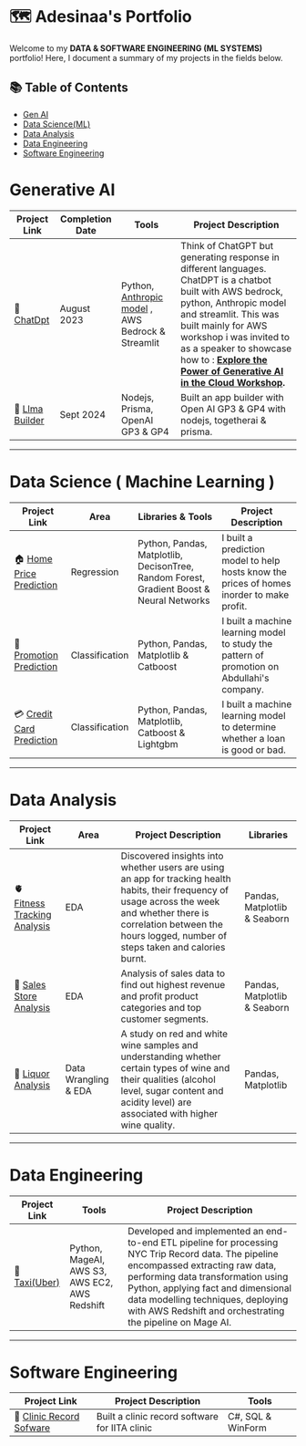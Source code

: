 # 🗺 Adesinaa's Portfolio

Welcome to my **DATA & SOFTWARE ENGINEERING (ML SYSTEMS)** portfolio! Here, I document a summary of my projects in the fields below. 

## 📚 Table of Contents
- [Gen AI](#generative-ai)
- [Data Science(ML)](#data-science--machine-learning-)
- [Data Analysis](#data-analysis)
- [Data Engineering](#data-engineering)
- [Software Engineering](#software-engineering)

# Generative AI

| Project Link | Completion Date | Tools | Project Description | 
|---|---|---|---|
|📖 [ChatDpt](https://github.com/AdesinaA/gen-ai/tree/main/chatdpt) |August 2023|Python, [Anthropic model](https://www.anthropic.com/) , AWS Bedrock & Streamlit| Think of ChatGPT but generating response in different languages. ChatDPT is a chatbot built with AWS bedrock, python, Anthropic model and streamlit. This was built mainly for AWS workshop i was invited to as a speaker to showcase how to : **[Explore the Power of Generative AI in the Cloud Workshop](https://docs.google.com/presentation/d/1Asin7_LBUfcJT_kS_AyXp0Eto2xRqryL/edit).** |
|🤖 [Llma Builder](https://github.com/AdesinaA/gen-ai/tree/main/LLMA-builder) | Sept 2024|Nodejs, Prisma, OpenAI GP3 & GP4 | Built an app builder with Open AI GP3 & GP4 with nodejs, togetherai & prisma.

***

# Data Science ( Machine Learning )

| Project Link | Area | Libraries & Tools | Project Description
|---|---|---| ---|
|🏠 [Home Price Prediction](https://github.com/AdesinaA/data-science-machine-learning/tree/main/home%20price%20prediction)|Regression|Python, Pandas, Matplotlib, DecisonTree, Random Forest, Gradient Boost & Neural Networks| I built a prediction model to help hosts know the prices of homes inorder to make profit.|
|🥇 [Promotion Prediction](https://github.com/AdesinaA/data-science-machine-learning/tree/main/Promotion%20Prediction)|Classification|Python, Pandas, Matplotlib & Catboost|I built a machine learning model to study the pattern of promotion on Abdullahi's company.|
|💳 [Credit Card Prediction](https://github.com/AdesinaA/data-science-machine-learning/tree/main/Credit%20Card%20Default%20Loan%20Prediction) |Classification|Python, Pandas, Matplotlib, Catboost & Lightgbm|I built a machine learning model to determine whether a loan is good or bad.|

***

# Data Analysis

| Project Link | Area | Project Description | Libraries |    
|---|---|---|---|
|🫀 [Fitness Tracking Analysis](https://github.com/AdesinaA/data-analysis/tree/main/fitness%20tracking%20analysis)|EDA|Discovered insights into whether users are using an app for tracking health habits, their frequency of usage across the week and whether there is correlation between the hours logged, number of steps taken and calories burnt.|Pandas, Matplotlib & Seaborn | 
|🏢 [Sales Store Analysis](https://github.com/AdesinaA/data-analysis/tree/main/Sales%20store%20analysis)|EDA|Analysis of sales data to find out highest revenue and profit product categories and top customer segments.|Pandas, Matplotlib & Seaborn|   
|🍹 [Liquor Analysis](https://github.com/AdesinaA/data-analysis/tree/main/Sales%20store%20analysis)|Data Wrangling & EDA|A study on red and white wine samples and understanding whether certain types of wine and their qualities (alcohol level, sugar content and acidity level) are associated with higher wine quality.|Pandas, Matplotlib|     


***

# Data Engineering

| Project Link | Tools | Project Description|
|---|---|---|
|🚖 [Taxi(Uber)](https://github.com/AdesinaA/data-engineering/tree/main/Taxi%20(uber)%20project)|Python, MageAI, AWS S3, AWS EC2, AWS Redshift|Developed and implemented an end-to-end ETL pipeline for processing NYC Trip Record data. The pipeline encompassed extracting raw data, performing data transformation using Python, applying fact and dimensional data modelling techniques, deploying with AWS Redshift and orchestrating the pipeline on Mage AI. |

***

# Software Engineering

| Project Link | Project Description | Tools |
|---|---|---|
|🏥 [Clinic Record Sofware](https://github.com/AdesinaA/clinic-record-software)|Built a clinic record software for IITA clinic| C#, SQL & WinForm|

